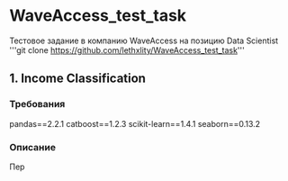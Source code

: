 # WaveAccess_test_task
Тестовое задание в компанию WaveAccess на позицию Data Scientist
'''git clone https://github.com/lethxlity/WaveAccess_test_task'''
## 1. Income Classification
### Требования
pandas==2.2.1
catboost==1.2.3
scikit-learn==1.4.1
seaborn==0.13.2
### Описание
Пер
